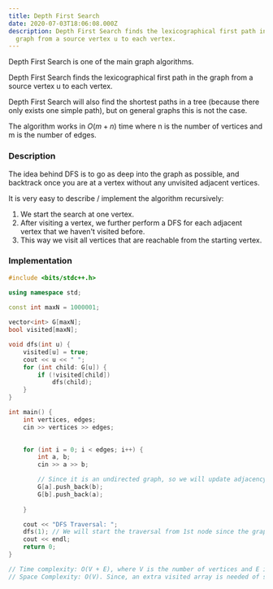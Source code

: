 ```yaml
---
title: Depth First Search
date: 2020-07-03T18:06:08.000Z
description: Depth First Search finds the lexicographical first path in the
  graph from a source vertex u to each vertex.
---
```

Depth First Search is one of the main graph algorithms.

Depth First Search finds the lexicographical first path in the graph from a source vertex u to each vertex. 

Depth First Search will also find the shortest paths in a tree (because there only exists one simple path), but on general graphs this is not the case.

The algorithm works in $O(m+n)$ time where n is the number of vertices and m is the number of edges.

### Description
The idea behind DFS is to go as deep into the graph as possible, and backtrack once you are at a vertex without any unvisited adjacent vertices.

It is very easy to describe / implement the algorithm recursively: 
1. We start the search at one vertex. 
2. After visiting a vertex, we further perform a DFS for each adjacent vertex that we haven't visited before. 
3. This way we visit all vertices that are reachable from the starting vertex.

### Implementation
```cpp
#include <bits/stdc++.h>

using namespace std;
	
const int maxN = 1000001;

vector<int> G[maxN];
bool visited[maxN];

void dfs(int u) {
	visited[u] = true;
	cout << u << " ";
	for (int child: G[u]) {
		if (!visited[child])
			dfs(child);
	}
}

int main() {
	int vertices, edges;
	cin >> vertices >> edges;

	
	for (int i = 0; i < edges; i++) {
		int a, b;
		cin >> a >> b;

		// Since it is an undirected graph, so we will update adjacency list of both nodes
		G[a].push_back(b);
		G[b].push_back(a);
			
	}

	cout << "DFS Traversal: ";
	dfs(1); // We will start the traversal from 1st node since the graph is 1-based
	cout << endl;
	return 0;
}

// Time complexity: O(V + E), where V is the number of vertices and E is the number of edges in the graph.
// Space Complexity: O(V). Since, an extra visited array is needed of size V.
```

